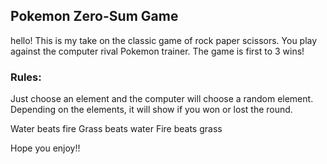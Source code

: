 ## Pokemon Zero-Sum Game

hello! This is my take on the classic game of rock paper scissors. You play against the computer rival Pokemon trainer. The game is first to 3 wins! 

### Rules:
Just choose an element and the computer will choose a random element. Depending on the elements, it will show if you won or lost the round. 

Water beats fire
Grass beats water
Fire beats grass


Hope you enjoy!! 
